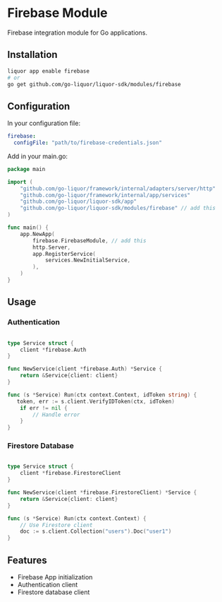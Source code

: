 # Firebase Module

Firebase integration module for Go applications.

## Installation

```bash
liquor app enable firebase
# or
go get github.com/go-liquor/liquor-sdk/modules/firebase
```

## Configuration

In your configuration file:
```yaml
firebase:
  configFile: "path/to/firebase-credentials.json"
```

Add in your main.go:

```go
package main

import (
	"github.com/go-liquor/framework/internal/adapters/server/http"
	"github.com/go-liquor/framework/internal/app/services"
	"github.com/go-liquor/liquor-sdk/app"
    "github.com/go-liquor/liquor-sdk/modules/firebase" // add this
)

func main() {
	app.NewApp(
        firebase.FirebaseModule, // add this
		http.Server,
		app.RegisterService(
			services.NewInitialService,
		),
	)
}
```

## Usage

### Authentication

```go

type Service struct {
    client *firebase.Auth
}

func NewService(client *firebase.Auth) *Service {
    return &Service{client: client}
}

func (s *Service) Run(ctx context.Context, idToken string) {
   token, err := s.client.VerifyIDToken(ctx, idToken)
    if err != nil {
        // Handle error
    }
}
```

### Firestore Database

```go

type Service struct {
    client *firebase.FirestoreClient
}

func NewService(client *firebase.FirestoreClient) *Service {
    return &Service{client: client}
}

func (s *Service) Run(ctx context.Context) {
    // Use Firestore client
    doc := s.client.Collection("users").Doc("user1")
}
```

## Features

- Firebase App initialization
- Authentication client
- Firestore database client



